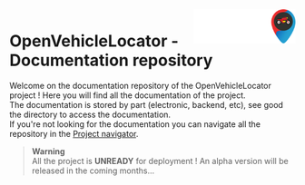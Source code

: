 <a href="https://github.com/eziocangialosi/OpenVehicleLocator">
    <img src="https://raw.githubusercontent.com/eziocangialosi/OVL-Documentation/master/images/OVL_logo_name_white.png" alt="OVL logo" title="OVL" align="right" height="60" />
</a>

# OpenVehicleLocator - Documentation repository
Welcome on the documentation repository of the OpenVehicleLocator project ! Here you will find all the documentation of the project.<br>
The documentation is stored by part (electronic, backend, etc), see good the directory to access the documentation.<br>
If you're not looking for the documentation you can navigate all the repository in the [Project navigator](https://github.com/eziocangialosi/OpenVehicleLocator#project-navigation).

> **Warning**<br>
> All the project is **UNREADY** for deployment ! An alpha version will be released in the coming months...
